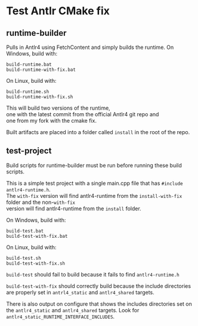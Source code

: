 # Test Antlr CMake fix

## runtime-builder

Pulls in Antlr4 using FetchContent and simply builds the runtime.
On Windows, build with:  
```
build-runtime.bat
build-runtime-with-fix.bat
```  
On Linux, build with:  
```
build-runtime.sh
build-runtime-with-fix.sh
```
This will build two versions of the runtime,  
one with the latest commit from the official Antlr4 git repo and  
one from my fork with the cmake fix.

Built artifacts are placed into a folder called `install` in the root of the repo.

## test-project

Build scripts for runtime-builder must be run before running these build scripts.

This is a simple test project with a single main.cpp file that has `#include antlr4-runtime.h`.  
The `with-fix` version will find antlr4-runtime from the `install-with-fix` folder and the non-`with-fix`  
version will find antlr4-runtime from the `install` folder.

On Windows, build with:  
```
build-test.bat
build-test-with-fix.bat
```  
On Linux, build with:  
```
build-test.sh
build-test-with-fix.sh
```

`build-test` should fail to build because it fails to find `antlr4-runtime.h`

`build-test-with-fix` should correctly build because the include directories are 
properly set in `antrl4_static` and `antlr4_shared` targets.

There is also output on configure that shows the includes directories set on the 
`antlr4_static` and `antlr4_shared` targets. Look for `antlr4_static_RUNTIME_INTERFACE_INCLUDES`.
